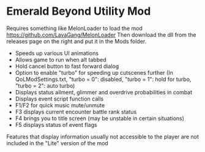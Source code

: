 # Emerald Beyond Utility Mod

Requires something like MelonLoader to load the mod https://github.com/LavaGang/MelonLoader
Then download the dll from the releases page on the right and put it in the Mods folder.

- Speeds up various UI animations
- Allows game to run when alt tabbed
- Hold cancel button to fast forward dialog
- Option to enable "turbo" for speeding up cutscenes further (In QoLModSettings.txt, "turbo = 0": disabled, "turbo = 1": hold for turbo, "turbo = 2": auto turbo)
- Displays status ailment, glimmer and overdrive probabilities in combat
- Displays event script function calls
- F1/F2 for quick music mute/unmute
- F3 displays current encounter battle rank status
- F4 brings you to title screen (may be unstable in certain situations)
- F5 displays status of event flags

Features that display information usually not accessible to the player are not included in the "Lite" version of the mod
